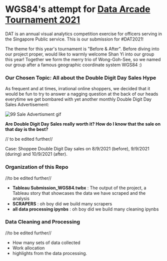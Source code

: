 # WGS84's attempt for [Data Arcade Tournament 2021](https://sites.google.com/dsaid.gov.sg/dat2021)

DAT is an annual visual analytics competition exercise for officers serving in the Singapore Public service. This is our submission for #DAT2021! 

The theme for this year's tournament is "Before & After". Before diving into our project proper, would like to warmly welcome Shan Yi into our group this year! Together we form the merry trio of Wong-Goh-See, so we named our group after a famous geographic coordinate system WGS84 :) 

### Our Chosen Topic: All about the Double Digit Day Sales Hype

As frequent and at times, irrational online shoppers, we decided that it would be fun to try to answer a nagging question at the back of our heads everytime we get bombared with yet another monthly Double Digit Day Sales Advertisement: 

![99 Sale Advertisment gif](https://steadycompounding.com/wp-content/uploads/2021/08/https___bucketeer-e05bbc84-baa3-437e-9518-adb32be77984.s3.amazonaws.com_public_images_99060ebb-1c53-462e-9b01-eac42541dbce_640x360.gif)

**Are Double Digit Day Sales really worth it? How do I know that the sale on that day is the best?** 

// to be edited further//

Case: Shoppee Double Digit Day sales on 8/9/2021 (before), 9/9/2021 (during) and 10/9/2021 (after).

### Organization of this Repo

//to be edited further//
  
- **Tableau Submission_WGS84.twbx** : The output of the project, a Tableau story that showcases the data we have scraped and the analysis
- **SCRAPERS** : oh boy did we build many scrapers
- **all data processing ipynbs** : oh boy did we build many cleaning ipynbs

### Data Cleaning and Processing

//to be edited further//
  
- How many sets of data collected
- Work allocation
- highlights from the data processing. 
